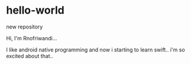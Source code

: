 # hello-world
new repository

Hi, I'm Rnofriwandi...

I like android native programming and now i starting to learn swift..
i'm so excited about that..
